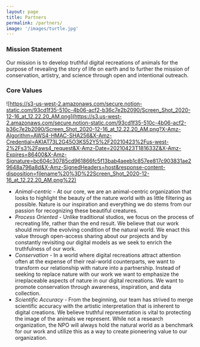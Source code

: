 ```yaml
---
layout: page
title: Partners
permalink: /partners/
image: '/images/turtle.jpg'
---
```


### **Mission Statement**

Our mission is to develop truthful digital recreations of animals for the purpose of revealing the story of life on earth and to further the mission of conservation, artistry, and science through open and intentional outreach.

### **Core Values**

![https://s3-us-west-2.amazonaws.com/secure.notion-static.com/93cd1f35-510c-4b06-acf2-b36c7e2b2090/Screen_Shot_2020-12-16_at_12.22.20_AM.png](https://s3.us-west-2.amazonaws.com/secure.notion-static.com/93cd1f35-510c-4b06-acf2-b36c7e2b2090/Screen_Shot_2020-12-16_at_12.22.20_AM.png?X-Amz-Algorithm=AWS4-HMAC-SHA256&X-Amz-Credential=AKIAT73L2G45O3KS52Y5%2F20210423%2Fus-west-2%2Fs3%2Faws4_request&X-Amz-Date=20210423T181633Z&X-Amz-Expires=86400&X-Amz-Signature=bc604c30785cd961866fc5f13bab4aeeb1c857ee817c903831ae29648a796a8d&X-Amz-SignedHeaders=host&response-content-disposition=filename%20%3D%22Screen_Shot_2020-12-16_at_12.22.20_AM.png%22)

- *Animal-centric* - At our core, we are an animal-centric organization that looks to highlight the beauty of the nature world with as little filtering as possible. Nature is our inspiration and everything we do stems from our passion for recognizing these beautiful creatures.
- *Process Oriented* - Unlike traditional studios, we focus on the process of recreating life, rather than the end result. We believe that our work should mirror the evolving condition of the natural world. We enact this value through open-access sharing about our projects and by constantly revisiting our digital models as we seek to enrich the truthfulness of our work.
- *Conservation* - In a world where digital recreations attract attention often at the expense of their real-world counterparts, we want to transform our relationship with nature into a partnership. Instead of seeking to replace nature with our work we want to emphasize the irreplaceable aspects of nature in our digital recreations. We want to promote conservation through awareness, inspiration, and data collection.
- *Scientific Accuracy* - From the beginning, our team has strived to merge scientific accuracy with the artistic interpretation that is inherent to digital creations. We believe truthful representation is vital to protecting the image of the animals we represent. While not a research organization, the NPO will always hold the natural world as a benchmark for our work and utilize this as a way to create pioneering value to our organization.
